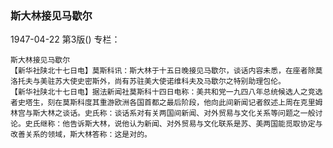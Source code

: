 ### 斯大林接见马歇尔

1947-04-22
第3版()
专栏：

    斯大林接见马歇尔
    【新华社陕北十七日电】莫斯科讯：斯大林于十五日晚接见马歇尔，谈话内容未悉，在座者除莫洛托夫与美驻苏大使史密斯外，尚有苏驻美大使诺维科夫及马歇尔之特别助理包伦。
    【新华社陕北十七日电】据法新闻社莫斯科十四日电称：美共和党一九四八年总统候选人之竞选者史塔生，刻在莫斯科度其重游欧洲各国首都之最后阶段，他向此间新闻记者叙述上周在克里姆林宫与斯大林之谈话。史氏称：谈话系对有关两国间新闻、对外贸易与文化关系等问题之一般讨论。史氏继称：他告诉斯大林，说他认为新闻、对外贸易与文化联系是苏、美两国能觅取协定与改善关系的领域，斯大林答称：这是对的。
